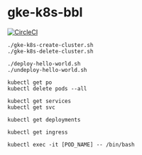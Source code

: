 # gke-k8s-bbl

[![CircleCI](https://circleci.com/gh/xLitil/gke-k8s-bbl.svg?style=svg)](https://circleci.com/gh/xLitil/gke-k8s-bbl)

```shell
./gke-k8s-create-cluster.sh
./gke-k8s-delete-cluster.sh

./deploy-hello-world.sh
./undeploy-hello-world.sh

kubectl get po
kubectl delete pods --all

kubectl get services
kubectl get svc

kubectl get deployments

kubectl get ingress

kubectl exec -it [POD_NAME] -- /bin/bash
```
